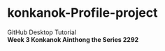 # konkanok-Profile-project
GitHub Desktop Tutorial
<br> <b> Week 3 Konkanok Ainthong the Series 2292
